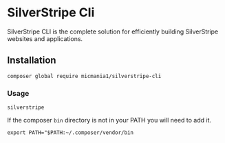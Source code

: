 # SilverStripe Cli

SilverStripe CLI is the complete solution for efficiently building SilverStripe websites and applications.

## Installation

```
composer global require micmania1/silverstripe-cli
```

### Usage

```
silverstripe
```

If the composer `bin` directory is not in your PATH you will need to add it.

```
export PATH="$PATH:~/.composer/vendor/bin
```

